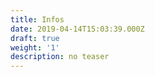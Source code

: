 ```yaml
---
title: Infos
date: 2019-04-14T15:03:39.000Z
draft: true
weight: '1'
description: no teaser
---
```


